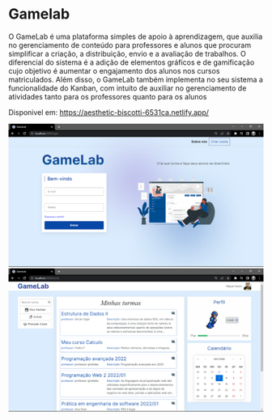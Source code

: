 # Gamelab

O GameLab é uma plataforma simples de apoio à aprendizagem, que auxilia no gerenciamento de conteúdo para professores e alunos que procuram simplificar a criação, a distribuição, envio e a avaliação de trabalhos. O diferencial do sistema é a adição de elementos gráficos e de gamificação cujo objetivo é aumentar o engajamento dos alunos nos cursos matriculados. Além disso, o GameLab também implementa no seu sistema a funcionalidade do Kanban, com intuito de auxiliar no gerenciamento de atividades tanto para os professores quanto para os alunos

Disponivel em: https://aesthetic-biscotti-6531ca.netlify.app/

![Login](./frontend/src/assets/login.png)
![Home](./frontend/src/assets/home.png)

